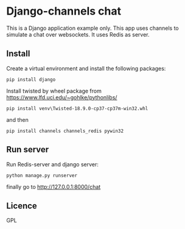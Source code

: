 # Django-channels chat

This is a Django application example only.
This app uses channels to simulate a chat over websockets.
It uses Redis as server.

## Install

Create a virtual environment and install the following packages:

```
pip install django
```

Install twisted by wheel package from https://www.lfd.uci.edu/~gohlke/pythonlibs/

```
pip install venv\Twisted-18.9.0-cp37-cp37m-win32.whl
```
and then

```
pip install channels channels_redis pywin32
```

## Run server

Run Redis-server and django server:

```
python manage.py runserver
```

finally go to http://127.0.0.1:8000/chat

## Licence

GPL
